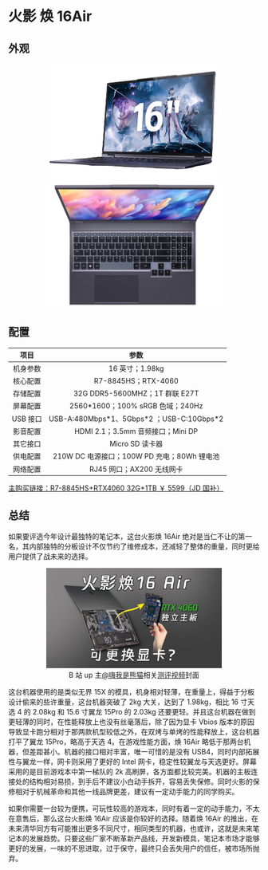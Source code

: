 # 火影 焕 16Air

## 外观

<div style="margin: 0 auto; text-align: center; width: 70%"><img src="./assets/火影 焕16Air1.png" /></div>

<div style="margin: 0 auto; text-align: center; width: 75%"><img src="./assets/火影 焕16Air.png" /></div>

## 配置

|   项目   |                     参数                     |
| :------: | :------------------------------------------: |
| 机身参数 |               16 英寸；1.98kg                |
| 核心配置 |             R7-8845HS；RTX-4060              |
| 存储配置 |        32G DDR5-5600MHZ；1T 群联 E27T        |
| 屏幕配置 |      2560\*1600；100% sRGB 色域；240Hz       |
| USB 接口 | USB-A:480Mbps\*1、5Gbps\*2 ；USB-C:10Gbps\*2 |
| 影音配置 |      HDMI 2.1；3.5mm 音频接口；Mini DP       |
| 其它接口 |               Micro SD 读卡器                |
| 供电配置 | 210W DC 电源接口；100W PD 充电；80Wh 锂电池  |
| 网络配置 |          RJ45 网口；AX200 无线网卡           |

[主购买链接：R7-8845HS+RTX4060 32G+1TB ￥ 5599（JD 国补）](https://3.cn/2b2-jPPk)

## 总结

如果要评选今年设计最独特的笔记本，这台火影焕 16Air 绝对是当仁不让的第一名，其内部独特的分板设计不仅节约了维修成本，还减轻了整体的重量，同时更给用户提供了战未来的选择。

<div style="margin: 0 auto; text-align: center; width: 70%"><img src="./assets/火影焕16Air内部.jpg" />B 站 up 主<a href="https://space.bilibili.com/479927880">@嗨我是熊猫</a>相关<a href="https://www.bilibili.com/video/BV1J3zzYjEUz/">测评视频</a>封面</div>

这台机器使用的是类似无界 15X 的模具，机身相对轻薄，在重量上，得益于分板设计偷来的些许重量，这台机器突破了 2kg 大关，达到了 1.98kg，相比 16 寸天选 4 的 2.08kg 和 15.6 寸翼龙 15Pro 的 2.03kg 还要更轻。并且这台机器在做到更轻薄的同时，在性能释放上也没有丝毫落后，除了因为显卡 Vbios 版本的原因导致显卡跑分相对于那两款机型较低之外，在双烤与单烤的性能释放上，这台机器打平了翼龙 15Pro，略高于天选 4。在游戏性能方面，焕 16Air 略低于那两台机器，但差距甚小。机器的接口相对丰富，唯一可惜的是没有 USB4，同时内部拓展性与翼龙一样，网卡则采用了更好的 Intel 网卡，稳定性较翼龙与天选更好。屏幕采用的是目前游戏本中第一梯队的 2k 高刷屏，各方面都比较完美。机器的主板连接处的结构相对易损，到手后不建议小白动手拆开，容易丢失保修。同时火影的保修相对于机械革命和其他一线品牌更差，建议有一定动手能力的同学购买。

如果你需要一台较为便携，可玩性较高的游戏本，同时有着一定的动手能力，不太在意售后，那么这台火影焕 16Air 应该是你较好的选择。随着焕 16Air 的推出，在未来清华同方有可能推出更多不同尺寸，相同类型的机器，也或许，这就是未来笔记本的发展趋势。只要这些厂家不断革新产品线，开发新模具，笔记本市场才能够更好的发展，一味的不思进取，过于保守，最终只会丢失用户的信任，被市场所抛弃。
